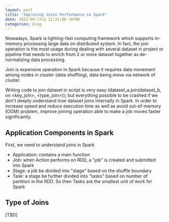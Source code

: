```yaml
---
layout: post
title: "Improving Joins Performance in Spark"
date: 2022-06-17=1 11:21:00 +0700
categories: blog
---
```


Nowadays, Spark is lighting-fast computing framework which supports in-memory processing large data on distributed system. In fact, the join operation is the most usage during dealing with several dataset in project or pipeline that needs to enrich from 2 or more dataset together as de-normalizing data processing.

Join is expensive operation in Spark because it requires data movement among nodes in cluster (data shuffling), data being move via network of cluster.

Writing code to join dataset in script is very easy (dataset_a.join(dataset_b, on <key_join>, <type_join>)); but everything possible to be crashed if we don't deeply understand how dataset joins internally in Spark. In order to increase speed and reduce execution time as well as avoid out-of-memory (OOM) problem, improve joining operation able to make a job moves faster significantly.

## Application Components in Spark

First, we need to understand joins in Spark

- Application: contains a main function
- Job: when Action performs on RDD, a "job" is created and submitted into Spark
- Stage: a job be divided into "stage" based on the shuffle boundary
- Task: a stage be further divided into "tasks" based on number of partition in the RDD. So then Tasks are the smallest unit of work for Spark

## Type of Joins
[TBD]